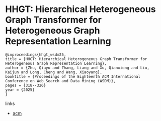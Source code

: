 # HHGT: Hierarchical Heterogeneous Graph Transformer for Heterogeneous Graph Representation Learning

```
@inproceedings{hhgt_wsdm25,
title = {HHGT: Hierarchical Heterogeneous Graph Transformer for Heterogeneous Graph Representation Learning},
author = {Zhu, Qiuyu and Zhang, Liang and Xu, Qianxiong and Liu, Kaijun and Long, Cheng and Wang, Xiaoyang},
booktitle = {Proceedings of the Eighteenth ACM International Conference on Web Search and Data Mining (WSDM)},
pages = {318--326}
year = {2025}
}
```

links
- [acm](http://dl.acm.org/doi/10.1145/3701551.3703511)
